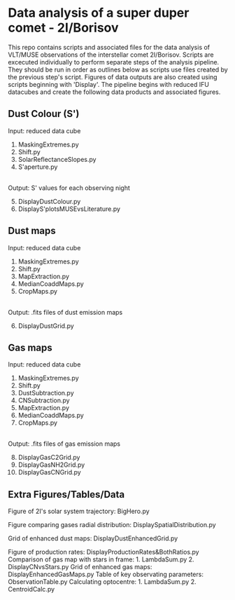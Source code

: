 # Data analysis of a super duper comet - 2I/Borisov

This repo contains scripts and associated files for the data analysis of VLT/MUSE observations of the interstellar comet 2I/Borisov.
Scripts are excecuted individually to perform separate steps of the analysis pipeline. They should be run in order as outlines below as scripts use files created by the previous step's script. Figures of data outputs are also created using scripts beginning with 'Display'. The pipeline begins with reduced IFU datacubes and create the following data products and associated figures.

## Dust Colour (S')
Input: reduced data cube
1. MaskingExtremes.py
2. Shift.py
3. SolarReflectanceSlopes.py
4. S'aperture.py

<br>Output: S' values for each observing night

5. DisplayDustColour.py
6. DisplayS'plotsMUSEvsLiterature.py

## Dust maps
Input: reduced data cube
1. MaskingExtremes.py
2. Shift.py
3. MapExtraction.py 
4. MedianCoaddMaps.py
5. CropMaps.py

<br>Output: .fits files of dust emission maps

6. DisplayDustGrid.py

## Gas maps
Input: reduced data cube
1. MaskingExtremes.py
2. Shift.py
3. DustSubtraction.py
4. CNSubtraction.py
5. MapExtraction.py
6. MedianCoaddMaps.py
7. CropMaps.py

<br>Output: .fits files of gas emission maps

8. DisplayGasC2Grid.py
9. DisplayGasNH2Grid.py
10. DisplayGasCNGrid.py

## Extra Figures/Tables/Data
Figure of 2I's solar system trajectory: BigHero.py

Figure comparing gases radial distribution: DisplaySpatialDistribution.py

Grid of enhanced dust maps: DisplayDustEnhancedGrid.py

Figure of production rates: DisplayProductionRates&BothRatios.py
Comparison of gas map with stars in frame: 1. LambdaSum.py 2. DisplayCNvsStars.py
Grid of enhanced gas maps: DisplayEnhancedGasMaps.py
Table of key observating parameters: ObservationTable.py
Calculating optocentre: 1. LambdaSum.py 2. CentroidCalc.py

